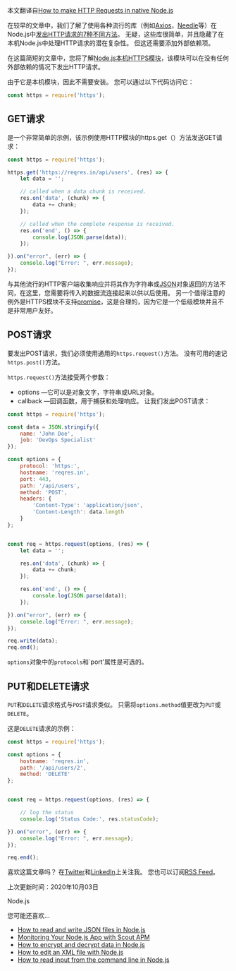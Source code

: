 本文翻译自[How to make HTTP Requests in native Node.js](https://attacomsian.com/blog/node-make-http-requests)

在较早的文章中，我们了解了使用各种流行的库（例如[Axios](https://attacomsian.com/blog/http-requests-axios)，[Needle](https://attacomsian.com/blog/http-requests-needle)等）在Node.js中[发出HTTP请求的7种不同方法](https://attacomsian.com/blog/http-requests-in-nodejs)。 无疑，这些库很简单，并且隐藏了在本机Node.js中处理HTTP请求的潜在复杂性。 但这还需要添加外部依赖项。

在这篇简短的文章中，您将了解[Node.js本机HTTPS模块](https://nodejs.org/api/https.html)，该模块可以在没有任何外部依赖的情况下发出HTTP请求。

由于它是本机模块，因此不需要安装。 您可以通过以下代码访问它：
```js
const https = require('https');
```

## GET请求
是一个非常简单的示例，该示例使用HTTP模块的https.get（）方法发送GET请求：
```js
const https = require('https');

https.get('https://reqres.in/api/users', (res) => {
    let data = '';

    // called when a data chunk is received.
    res.on('data', (chunk) => {
        data += chunk;
    });

    // called when the complete response is received.
    res.on('end', () => {
        console.log(JSON.parse(data));
    });

}).on("error", (err) => {
    console.log("Error: ", err.message);
});
```

与其他流行的HTTP客户端收集响应并将其作为字符串或[JSON](https://attacomsian.com/blog/what-is-json)对象返回的方法不同，在这里，您需要将传入的数据流连接起来以供以后使用。 另一个值得注意的例外是HTTPS模块不支持[promise](https://attacomsian.com/blog/promises-javascript)，这是合理的，因为它是一个低级模块并且不是非常用户友好。

## POST请求
要发出POST请求，我们必须使用通用的`https.request()`方法。 没有可用的速记`https.post()`方法。

`https.request()`方法接受两个参数：

- options —它可以是对象文字，字符串或URL对象。
- callback —回调函数，用于捕获和处理响应。
让我们发出POST请求：
```js
const https = require('https');

const data = JSON.stringify({
    name: 'John Doe',
    job: 'DevOps Specialist'
});

const options = {
    protocol: 'https:',
    hostname: 'reqres.in',
    port: 443,
    path: '/api/users',
    method: 'POST',
    headers: {
        'Content-Type': 'application/json',
        'Content-Length': data.length
    }
};


const req = https.request(options, (res) => {
    let data = '';

    res.on('data', (chunk) => {
        data += chunk;
    });

    res.on('end', () => {
        console.log(JSON.parse(data));
    });

}).on("error", (err) => {
    console.log("Error: ", err.message);
});

req.write(data);
req.end();

```

`options`对象中的`protocols`和`port'属性是可选的。


## PUT和DELETE请求
`PUT`和`DELETE`请求格式与`POST`请求类似。 只需将`options.method`值更改为`PUT`或`DELETE`。

这是`DELETE`请求的示例：
```js
const https = require('https');

const options = {
    hostname: 'reqres.in',
    path: '/api/users/2',
    method: 'DELETE'
};


const req = https.request(options, (res) => {

    // log the status
    console.log('Status Code:', res.statusCode);

}).on("error", (err) => {
    console.log("Error: ", err.message);
});

req.end();
```

喜欢这篇文章吗？ 在[Twitter](https://twitter.com/attacomsian)和[LinkedIn](https://linkedin.com/in/attacomsian)上关注我。 您也可以订阅[RSS Feed](https://feeds.feedburner.com/attacomsian)。

上次更新时间：2020年10月03日

Node.js

您可能还喜欢...

- [How to read and write JSON files in Node.js](https://attacomsian.com/blog/nodejs-read-write-json-files)
- [Monitoring Your Node.js App with Scout APM](https://attacomsian.com/blog/monitoring-nodejs-app-with-scout-apm)
- [How to encrypt and decrypt data in Node.js](https://attacomsian.com/blog/nodejs-encrypt-decrypt-data)
- [How to edit an XML file with Node.js](https://attacomsian.com/blog/nodjs-edit-xml-file)
- [How to read input from the command line in Node.js](https://attacomsian.com/blog/nodejs-read-input-from-cli)
